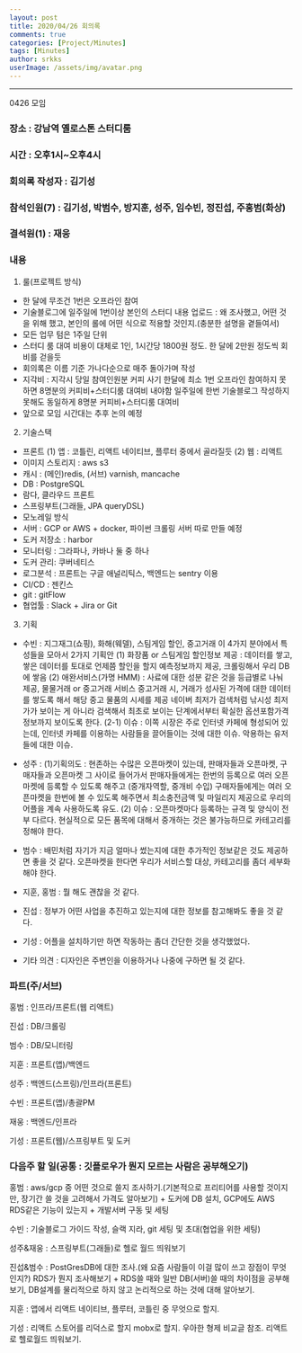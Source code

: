 ```yaml
---
layout: post
title: 2020/04/26 회의록
comments: true
categories: [Project/Minutes]
tags: [Minutes]
author: srkks
userImage: /assets/img/avatar.png
---
```


---

0426 모임

### 장소 : 강남역 옐로스톤 스터디룸

### 시간 : 오후1시~오후4시

### 회의록 작성자 : 김기성

### 참석인원(7) : 김기성, 박범수, 방지훈, 성주, 임수빈, 정진섭, 주홍범(화상)

### 결석원(1) : 재웅

### 내용
1. 룰(프로젝트 방식)
 - 한 달에 무조건 1번은 오프라인 참여
 - 기술블로그에 일주일에 1번이상 본인의 스터디 내용 업로드
    : 왜 조사했고, 어떤 것을 위해 했고, 본인의 롤에 어떤 식으로 적용할 것인지.(충분한 설명을 곁들여서)
 - 모든 업무 텀은 1주일 단위
 - 스터디 룸 대여 비용이 대체로 1인, 1시간당 1800원 정도. 한 달에 2만원 정도씩 회비를 걷을듯
 - 회의록은 이름 기준 가나다순으로 매주 돌아가며 작성
 - 지각비 
    : 지각시 당일 참여인원분 커피 사기
      한달에 최소 1번 오프라인 참여하지 못하면 8명분의 커피비+스터디룸 대여비 내야함
      일주일에 한번 기술블로그 작성하지 못해도 동일하게 8명분 커피비+스터디룸 대여비
 - 앞으로 모임 시간대는 추후 논의 예정

2. 기술스택
 - 프론트
    (1) 앱 : 코틀린, 리액트 네이티브, 플루터 중에서 골라질듯
    (2) 웹 : 리액트
 - 이미지 스토리지 : aws s3
 - 캐시 : (메인)redis, (서브) varnish, mancache
 - DB : PostgreSQL
 - 람다, 클라우드 프론트
 - 스프링부트(그래들, JPA queryDSL)
 - 모노레일 방식
 - 서버 : GCP or AWS + docker,  파이썬 크롤링 서버 따로 만들 예정
 - 도커 저장소 : harbor
 - 모니터링 : 그라파나, 카바나 둘 중 하나
 - 도커 관리: 쿠버네티스
 - 로그분석 : 프론트는 구글 애널리틱스, 백엔드는 sentry 이용
 - CI/CD : 젠킨스
 - git : gitFlow
 - 협업툴 : Slack + Jira or Git

3. 기획
 - 수빈
   : 지그재그(쇼핑), 화해(웨델), 스팀게임 할인, 중고거래
    이 4가지 분야에서 특성들을 모아서 2가지 기획안
    (1) 화장품 or 스팀게임 할인정보 제공 : 데이터를 쌓고, 쌓은 데이터를 토대로 언제쯤 할인을 할지 예측정보까지 제공, 크롤링해서 우리 DB에 쌓음
    (2) 애완서비스(가명 HMM) : 사료에 대한 성분 같은 것을 등급별로 나눠 제공, 물물거래 or 중고거래 서비스
		                중고거래 시, 거래가 성사된 가격에 대한 데이터를 쌓도록 해서 해당 중고 물품의 시세를 제공
			    네이버 최저가 검색처럼 낚시성 최저가가 보이는 게 아니라 검색해서 최초로 보이는 단계에서부터
			    확실한 옵션포함가격 정보까지 보이도록 한다.
       (2-1) 이슈 : 이쪽 시장은 주로 인터넷 카페에 형성되어 있는데, 인터넷 카페를 이용하는 사람들을 끌어들이는 것에 대한 이슈.
                      악용하는 유저들에 대한 이슈.

 - 성주
  : (1)기획의도 : 현존하는 수많은 오픈마켓이 있는데, 판매자들과 오픈마켓, 구매자들과 오픈마켓 그 사이로 들어가서
	        판매자들에게는 한번의 등록으로 여러 오픈마켓에 등록할 수 있도록 해주고 (중개자역할, 중개비 수입)
	        구매자들에게는 여러 오픈마켓을 한번에 볼 수 있도록 해주면서 최소충전금액 및 마일리지 제공으로
	        우리의 어플을 계속 사용하도록 유도.
   (2) 이슈 : 오픈마켓마다 등록하는 규격 및 양식이 전부 다르다.
                현실적으로 모든 품목에 대해서 중개하는 것은 불가능하므로 카테고리를 정해야 한다.
 - 범수
 : 배민처럼 자기가 지금 얼마나 썼는지에 대한 추가적인 정보같은 것도 제공하면 좋을 것 같다.
   오픈마켓을 한다면 우리가 서비스할 대상, 카테고리를 좀더 세부화해야 한다.
 - 지훈, 홍범 : 뭘 해도 괜찮을 것 같다.
 - 진섭 : 정부가 어떤 사업을 추진하고 있는지에 대한 정보를 참고해봐도 좋을 것 같다.
 - 기성 : 어플을 설치하기만 하면 작동하는 좀더 간단한 것을 생각했었다.

 - 기타 의견 : 디자인은 주변인을 이용하거나 나중에 구하면 될 것 같다.


### 파트(주/서브)
홍범 : 인프라/프론트(웹 리액트)

진섭 : DB/크롤링

범수 : DB/모니터링

지훈 : 프론트(앱)/백엔드

성주 : 백엔드(스프링)/인프라(프론트)

수빈 : 프론트(앱)/총괄PM

재웅 : 백엔드/인프라

기성 : 프론트(웹)/스프링부트 및 도커

### 다음주 할 일(공통 : 깃플로우가 뭔지 모르는 사람은 공부해오기)
 홍범 : aws/gcp 중 어떤 것으로 쓸지 조사하기.(기본적으로 프리티어를 사용할 것이지만, 장기간 쓸 것을 고려해서 가격도 알아보기)
          + 도커에 DB 설치, GCP에도 AWS RDS같은 기능이 있는지 + 개발서버 구동 및 세팅
 
 수빈 : 기술블로그 가이드 작성, 슬랙 지라, git 세팅 및 초대(협업을 위한 세팅)
 
 성주&재웅 : 스프링부트(그래들)로 헬로 월드 띄워보기 
 
 진섭&범수 : PostGresDB에 대한 조사.(왜 요즘 사람들이 이걸 많이 쓰고 장점이 무엇인지?) RDS가 뭔지 조사해보기 + RDS쓸 때와 일반 DB(서버)쓸 때의 차이점을 공부해보기, DB설계를 물리적으로 하지 않고 논리적으로 하는 것에 대해 알아보기.
 
 지훈 : 앱에서 리액트 네이티브, 플루터, 코틀린 중 무엇으로 할지.
 
 기성 : 리액트 스토어를 리덕스로 할지 mobx로 할지. 우아한 형제 비교글 참조. 리액트로 헬로월드 띄워보기.         
